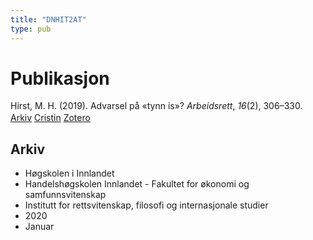 ```yaml
---
title: "DNHIT2AT"
type: pub
---
```

<h1>Publikasjon</h1>
<article id="csl-bib-container-DNHIT2AT" class="csl-bib-container">
  <div class="csl-bib-body" style="line-height: 1.35; padding-left: 1em; text-indent:-1em;">
  <div class="csl-entry">Hirst, M. H. (2019). Advarsel p&#xE5; &#xAB;tynn is&#xBB;? <i>Arbeidsrett</i>, <i>16</i>(2), 306&#x2013;330.</div>
</div>
  <div class="csl-bib-buttons">
    <a href="#taxonomy-article-DNHIT2AT" class="csl-bib-button">Arkiv</a>
    <a href="https://app.cristin.no/results/show.jsf?id=1773343" alt="Cristin URL" class="csl-bib-button">Cristin</a>
    <a href="http://zotero.org/groups/5402882/items/DNHIT2AT" alt="Zotero URL" class="csl-bib-button">Zotero</a>
  </div>
  <div id="csl-bib-meta-container-DNHIT2AT"></div>
</article>
<div id="csl-bib-meta-DNHIT2AT" class="csl-bib-meta">
  <article id="taxonomy-article-DNHIT2AT" class="taxonomy-article">
    <h1>Arkiv</h1>
    <ul>
      <li>Høgskolen i Innlandet</li>
      <li>Handelshøgskolen Innlandet - Fakultet for økonomi og samfunnsvitenskap</li>
      <li>Institutt for rettsvitenskap, filosofi og internasjonale studier</li>
      <li>2020</li>
      <li>Januar</li>
    </ul>
  </article>
</div>
